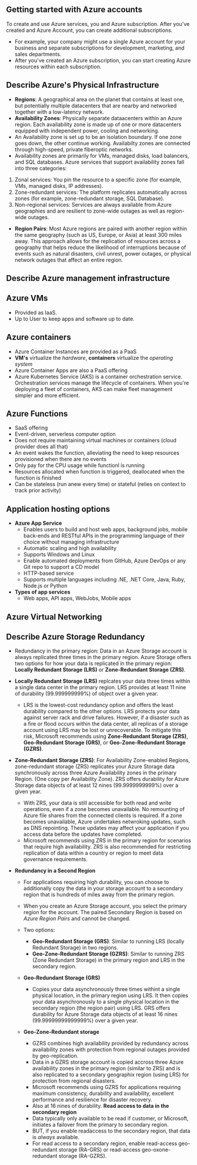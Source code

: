 ## Getting started with Azure accounts
To create and use Azure services, you and Azure subscription. After you've created and Azure Account, you can create additional subscriptions. 
- For example, your company might use a single Azure account for your business and separate subscriptions for development, marketing, and sales departments. 
- After you've created an Azure subscription, you can start creating Azure resources within each subscription.
## Describe Azure's Physical Infrastructure
- **Regions**: A geographical area on the planet that contains at least one, but potentially multiple datacenters that are nearby and networked together with a low-latency network. 
- **Availability Zones**: Physically separate dataacenters within an Azure region. Each availability zone is made up of one or more datacenters equipped with independent power, cooling and networking.
- An Availability zone is set up to be an isolation boundary. If one zone goes down, the other continue working. Availabilty zones are connected through high-speed, private fiberoptic networks.
- Availability zones are primarily for VMs, managed disks, load balancers, and SQL databases. Azure services that support availability zones fall into three categories:

1. Zonal services: You pin the resource to a specific zone (for example, VMs, managed disks, IP addresses).
2. Zone-redundant services: The platform replicates automatically across zones (for example, zone-redundant storage, SQL Database).
3. Non-regional services: Services are always available from Azure geographies and are resilient to zone-wide outages as well as region-wide outages.

- **Region Pairs**: Most Azure regions are paired with another region within the same geography (such as US, Europe, or Asia) at least 300 miles away. This approach allows for the replication of resources across a geography that helps reduce the likelihood of interruptions because of events such as natural disasters, civil unrest, power outages, or physical network outages that affect an entire region.

## Describe Azure management infrastructure


## Azure VMs
- Provided as IaaS.
- Up to User to keep apps and software up to date.

## Azure containers
- Azure Container Instances are provided as a PaaS
- **VM's** virtualize the _hardware_, **containers** virtualize the _operating system_
- Azure Container Apps are also a PaaS offering
- Azure Kubernetes Service (AKS) is a container orchestration service. Orchestration services manage the lifecycle of containers. When you're deploying a fleet of containers, AKS can make fleet management simpler and more efficient.

## Azure Functions
- SaaS offering
- Event-driven, serverless computer option
- Does not require maintaining virtual machines or containers (cloud provider does all that)
- An event wakes the function, alleviating the need to keep resources provisioned when there are no events
- Only pay for the CPU usage while functionl is running
- Resources allocated when function is triggered, deallocated when the function is finished
- Can be stateless (run anew every time) or stateful (relies on context to track prior activity)

## Application hosting options
- **Azure App Service**
	- Enables users to build and host web apps, background jobs, mobile back-ends and RESTful APIs in the programming language of their choice without managing infrastructure
  - Automatic scaling and high availability
  - Supports Windows and Linux
  - Enable automated deployments from GitHub, Azure DevOps or any Git repo to support a CD model
  - HTTP-based service
  - Supports multiple languages including .NE, .NET Core, Java, Ruby, Node.js or Python
- **Types of app services**
	- Web apps, API apps, WebJobs, Mobile apps

## Azure Virtual Networking

## Describe Azure Storage Redundancy
- Redundancy in the primary region: Data in an Azure Storage account is always replicated three times in the primary region. Azure Storage offers two options for how your data is replicated in the primary region: **Locally Redundant Storage (LRS)** or **Zone-Redundant Storage (ZRS)**.
- **Locally Redundant Storage (LRS)** replcates your data three times within a single data center in the primary region. LRS provides at least 11 nine of durability (99.999999999%) of object over a given year.
  - LRS is the lowest-cost redundancy option and offers the least durability compared to the other options. LRS protects your data against server rack and drive failures. However, if a disaster such as a fire or flood occurs within the data center, all replicas of a storage account using LRS may be lost or unrecoverable.  To mitigate this risk, Microsoft recommends using **Zone-Redundant Storage (ZRS)**, **Geo-Redundant Storage (GRS)**, or **Geo-Zone-Redundant Storage (GZRS)**.

- **Zone-Redundant Storage (ZRS)**: For Availability Zone-enabled Regions, zone-redundant storage (ZRS) replicates your Azure Storage data synchronously across three Azure Availability zones in the primary Region. (One copy per Availability Zone). ZRS offers durability for Azure Storage data objects of at least 12 nines (99.9999999999%) over a given year.
  - With ZRS, your data is still accessible for both read and write operations, even if a zone becomes unavailable. No remounting of Azure file shares from the connected clients is required. If a zone becomes unavailable, Azure undertakes netwroking updates, such as DNS repointing. These updates may affect your application if you access data before the updates have completed. 
  - Microsoft recommends using ZRS in the primary region for scenarios that require high availability. ZRS is also recommended for restricting replication of data within a country or region to meet data governance requirements.
- **Redundancy in a Second Region**
  - For applications requiring high durability, you can choose to additionally copy the data in your storage account to a secondary region that is hundreds of miles away from the primary region.
  - When you create an Azure Storage account, you select the primary region for the account. The paired Secondary Region is based on _Azure Region Pairs_ and cannot be changed.
  - Two options:
    - **Geo-Redundant Storage (GRS)**: Similar to running LRS (locally Redundant Storage) in two regions. 
    - **Geo-Zone-Redundant Storage (GZRS)**: Similar to running ZRS (Zone Redundant Storage)  in the primary region and LRS in the secondary region.
  
  - **Geo-Redundant Storage (GRS)**
    - Copies your data asynchronously three times withint a single physical location, in the primary region using LRS. It then copies your data asynchronously to a single physical location in the secondary region (the region pair) using LRS. GRS offers durability for Azure Storage data objects of at least 16 nines (99.99999999999999%) over a given year.

  - **Geo-Zone-Redundant storage**
    - GZRS combines high availability provided by redundancy across availability zones with protection from regional outages provided by geo-replication. 
    - Data in a GZRS storage account is copied accross three Azure availability zones in the primary region (similar to ZRS) and is also replicated to a secondary geographix region (using LRS) for protection from regional disasters.
    - Microsoft recommends using GZRS for applications requiring maximum consistency, durability and availability, excellent performance and resilience for disaster recovery.
    - Also at 16 nines of durability.
  **Read access to data in the secondary region**
    - Data typically only available to be read if customer, or Microsoft, initiates a failover from the primary to secondary region.
    - BUT, if you enable readaccess to the secondary region, that data is _always_ available.
    - For read access to a secondary region, enable read-access geo-redundant storage (RA-GRS) or read-access geo-oxone-redundant storage (RA-GZRS). 